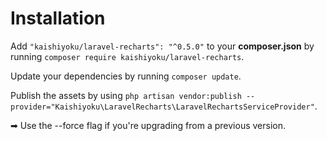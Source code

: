 # Installation

Add `"kaishiyoku/laravel-recharts": "^0.5.0"` to your **composer.json** by running `composer require kaishiyoku/laravel-recharts`.

Update your dependencies by running `composer update`.

Publish the assets by using `php artisan vendor:publish --provider="Kaishiyoku\LaravelRecharts\LaravelRechartsServiceProvider"`.

➡ Use the --force flag if you're upgrading from a previous version.
